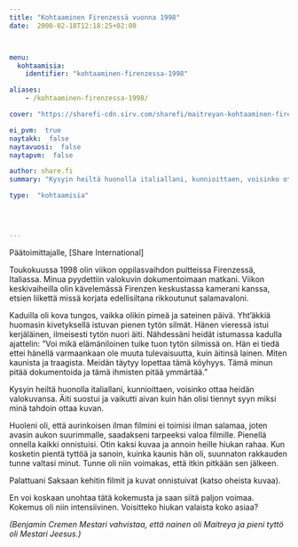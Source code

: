 ```yaml
---
title: "Kohtaaminen Firenzessä vuonna 1998"
date:  2000-02-18T12:18:25+02:00



menu:
  kohtaamisia:
    identifier: "kohtaaminen-firenzessa-1998"

aliases:
    - /kohtaaminen-firenzessa-1998/

cover: "https://sharefi-cdn.sirv.com/sharefi/maitreyan-kohtaaminen-firenzessa-1998.jpg"

ei_pvm:  true
naytakk:  false
naytavuosi:  false
naytapvm:  false

author: share.fi
summary: "Kysyin heiltä huonolla italiallani, kunnioittaen, voisinko ottaa heidän valokuvansa. Äiti suostui ja vaikutti aivan kuin hän olisi tiennyt syyn miksi minä tahdoin ottaa kuvan."

type:  "kohtaamisia"



 
---
```

<p>Päätoimittajalle, [Share International]</p>
<p>Toukokuussa 1998 olin viikon oppilasvaihdon puitteissa Firenzessä, Italiassa. Minua pyydettiin valokuvin dokumentoimaan matkani. Viikon keskivaiheilla olin kävelemässä Firenzen keskustassa kamerani kanssa, etsien liikettä missä korjata edellisiltana rikkoutunut salamavaloni.</p>
<p>Kaduilla oli kova tungos, vaikka olikin pimeä ja sateinen päivä. Yht’äkkiä huomasin kivetyksellä istuvan pienen tytön silmät. Hänen vieressä istui kerjäläinen, ilmeisesti tytön nuori äiti. Nähdessäni heidät istumassa kadulla ajattelin: ”Voi mikä elämäniloinen tuike tuon tytön silmissä on. Hän ei tiedä ettei hänellä varmaankaan ole muuta tulevaisuutta, kuin äitinsä lainen. Miten kaunista ja traagista. Meidän täytyy lopettaa tämä köyhyys. Tämä minun pitää dokumentoida ja tämä ihmisten pitää ymmärtää.”</p>
<p>Kysyin heiltä huonolla italiallani, kunnioittaen, voisinko ottaa heidän valokuvansa. Äiti suostui ja vaikutti aivan kuin hän olisi tiennyt syyn miksi minä tahdoin ottaa kuvan.</p>
<p>Huoleni oli, että aurinkoisen ilman filmini ei toimisi ilman salamaa, joten avasin aukon suurimmalle, saadakseni tarpeeksi valoa filmille. Pienellä onnella kaikki onnistuisi. Otin kaksi kuvaa ja annoin heille hiukan rahaa. Kun kosketin pientä tyttöä ja sanoin, kuinka kaunis hän oli, suunnaton rakkauden tunne valtasi minut. Tunne oli niin voimakas, että itkin pitkään sen jälkeen.</p>
<p>Palattuani Saksaan kehitin filmit ja kuvat onnistuivat (katso oheista kuvaa).</p>
<p>En voi koskaan unohtaa tätä kokemusta ja saan siitä paljon voimaa. Kokemus oli niin intensiivinen. Voisitteko hiukan valaista koko asiaa?</p>
<p><em>(Benjamin Cremen Mestari vahvistaa, että nainen oli Maitreya ja pieni tyttö oli Mestari Jeesus.)</em>
